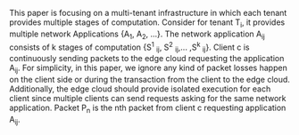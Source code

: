 This paper is focusing on a multi-tenant infrastructure in which each tenant provides multiple stages of computation.
Consider for tenant T<sub>i</sub>, it provides multiple network Applications {A<sub>1</sub>, A<sub>2</sub>, ...}. 
The network application A<sub>ij</sub> consists of k stages of computation {S<sup>1</sup> <sub>ij</sub>, S<sup>2</sup> <sub>ij</sub>,... ,S<sup>k</sup> <sub>ij</sub>}.
Client c is continuously sending packets to the edge cloud requesting the application A<sub>ij</sub>.
For simplicity, in this paper, we ignore any kind of packet losses happen on the client side or during the transaction from the client to the edge cloud.
Additionally, the edge cloud should provide isolated execution for each client since multiple clients can send requests asking for the same network application.
Packet P<sub>n</sub> is the nth packet from client c requesting application A<sub>ij</sub>.


